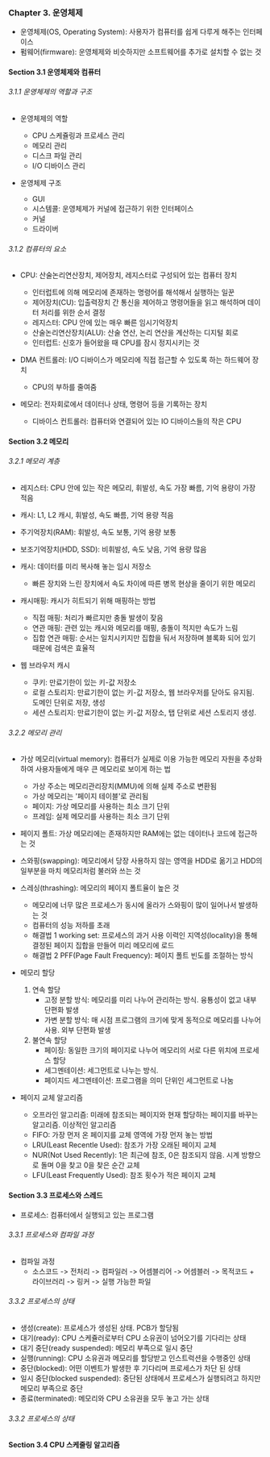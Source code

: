### Chapter 3. 운영체제
- 운영체제(OS, Operating System): 사용자가 컴퓨터를 쉽게 다루게 해주는 인터페이스
- 펌웨어(firmware): 운영체제와 비슷하지만 소프트웨어를 추가로 설치할 수 없는 것

#### Section 3.1 운영체제와 컴퓨터
###### 3.1.1 운영체제의 역할과 구조

- 운영체제의 역할
  - CPU 스케쥴링과 프로세스 관리
  - 메모리 관리
  - 디스크 파일 관리
  - I/O 디바이스 관리 


- 운영체제 구조
  - GUI
  - 시스템콜: 운영체제가 커널에 접근하기 위한 인터페이스 
  - 커널
  - 드라이버

###### 3.1.2 컴퓨터의 요소
- CPU: 산술논리연산장치, 제어장치, 레지스터로 구성되어 있는 컴퓨터 장치
  - 인터럽트에 의해 메모리에 존재하는 명령어를 해석해서 실행하는 일꾼 
  - 제어장치(CU): 입출력장치 간 통신을 제어하고 명령어들을 읽고 해석하며 데이터 처리를 위한 순서 결정
  - 레지스터: CPU 안에 있는 매우 빠른 임시기억장치
  - 산술논리연산장치(ALU): 산술 연산, 논리 연산을 계산하는 디지털 회로
  - 인터럽트: 신호가 들어왔을 때 CPU를 잠시 정지시키는 것

- DMA 컨트롤러: I/O 디바이스가 메모리에 직접 접근할 수 있도록 하는 하드웨어 장치
  - CPU의 부하를 줄여줌 
- 메모리: 전자회로에서 데이터나 상태, 명령어 등을 기록하는 장치
  - 디바이스 컨트롤러: 컴퓨터와 연결되어 있는 IO 디바이스들의 작은 CPU 

#### Section 3.2 메모리
###### 3.2.1 메모리 계층 
- 레지스터: CPU 안에 있는 작은 메모리, 휘발성, 속도 가장 빠름, 기억 용량이 가장 적음
- 캐시: L1, L2 캐시, 휘발성, 속도 빠름, 기억 용량 적음
- 주기억장치(RAM): 휘발성, 속도 보통, 기억 용량 보통
- 보조기억장치(HDD, SSD): 비휘발성, 속도 낮음, 기억 용량 많음 

- 캐시: 데이터를 미리 복사해 놓는 임시 저장소 
  - 빠른 장치와 느린 장치에서 속도 차이에 따른 병목 현상을 줄이기 위한 메모리

- 캐시매핑: 캐시가 히트되기 위해 매핑하는 방법 
  - 직접 매핑: 처리가 빠르지만 충돌 발생이 잦음 
  - 연관 매핑: 관련 있는 캐시와 메모리를 매핑, 충돌이 적지만 속도가 느림
  - 집합 연관 매핑: 순서는 일치시키지만 집합을 둬서 저장하며 블록화 되어 있기 때문에 검색은 효율적

- 웹 브라우저 캐시
  - 쿠키: 만료기한이 있는 키-값 저장소 
  - 로컬 스토리지: 만료기한이 없는 키-값 저장소, 웹 브라우저를 닫아도 유지됨. 도메인 단위로 저장, 생성
  - 세션 스토리지: 만료기한이 없는 키-값 저장소, 탭 단위로 세션 스토리지 생성.

###### 3.2.2 메모리 관리

- 가상 메모리(virtual memory): 컴퓨터가 실제로 이용 가능한 메모리 자원을 추상화하여 사용자들에게 매우 큰 메모리로 보이게 하는 법
  - 가상 주소는 메모리관리장치(MMU)에 의해 실제 주소로 변환됨 
  - 가상 메모리는 '페이지 테이블'로 관리됨 
  - 페이지: 가상 메모리를 사용하는 최소 크기 단위
  - 프레임: 실제 메모리를 사용하는 최소 크기 단위

- 페이지 폴트: 가상 메모리에는 존재하지만 RAM에는 없는 데이터나 코드에 접근하는 것 

- 스와핑(swapping): 메모리에서 당장 사용하지 않는 영역을 HDD로 옮기고 HDD의 일부분을 마치 메모리처럼 불러와 쓰는 것
- 스레싱(thrashing): 메모리의 페이지 폴트율이 높은 것 
  - 메모리에 너무 많은 프로세스가 동시에 올라가 스와핑이 많이 일어나서 발생하는 것 
  - 컴퓨터의 성능 저하를 초래
  - 해결법 1 working set: 프로세스의 과거 사용 이력인 지역성(locality)을 통해 결정된 페이지 집합을 만들어 미리 메모리에 로드
  - 해결법 2 PFF(Page Fault Frequency): 페이지 폴트 빈도를 조절하는 방식 

- 메모리 할당
  1. 연속 할당
     - 고정 분할 방식: 메모리를 미리 나누어 관리하는 방식. 융툥성이 없고 내부 단편화 발생
     - 가변 분할 방식: 매 시점 프로그램의 크기에 맞게 동적으로 메모리를 나누어 사용. 외부 단편화 발생
  2. 불연속 할당 
     - 페이징: 동일한 크기의 페이지로 나누어 메모리의 서로 다른 위치에 프로세스 할당 
     - 세그멘테이션: 세그먼트로 나누는 방식. 
     - 페이지드 세그멘테이션: 프로그램을 의미 단위인 세그먼트로 나눔 
  
- 페이지 교체 알고리즘
  - 오프라인 알고리즘: 미래에 참조되는 페이지와 현재 할당하는 페이지를 바꾸는 알고리즘. 이상적인 알고리즘
  - FIFO: 가장 먼저 온 페이지를 교체 영역에 가장 먼저 놓는 방법
  - LRU(Least Recentle Used): 참조가 가장 오래된 페이지 교체
  - NUR(Not Used Recently): 1은 최근에 참조, 0은 참조되지 않음. 시계 방향으로 돌며 0을 찾고 0을 찾은 순간 교체
  - LFU(Least Frequently Used): 참조 횟수가 적은 페이지 교체 

#### Section 3.3 프로세스와 스레드
- 프로세스: 컴퓨터에서 실행되고 있는 프로그램 
###### 3.3.1 프로세스와 컴파일 과정
- 컴파일 과정
  - 소스코드 -> 전처리 -> 컴파일러 -> 어셈블리어 -> 어셈블러 -> 목적코드 + 라이브러리 -> 링커 -> 실행 가능한 파일
###### 3.3.2 프로세스의 상태 
- 생성(create): 프로세스가 생성된 상태. PCB가 할당됨 
- 대기(ready): CPU 스케쥴러로부터 CPU 소유권이 넘어오기를 기다리는 상태
- 대기 중단(ready suspended): 메모리 부족으로 일시 중단
- 실행(running): CPU 소유권과 메모리를 할당받고 인스트럭션을 수행중인 상태
- 중단(blocked): 어떤 이벤트가 발생한 후 기다리며 프로세스가 차단 된 상태 
- 일시 중단(blocked suspended): 중단된 상태에서 프로세스가 실행되려고 하지만 메모리 부족으로 중단
- 종료(terminated): 메모리와 CPU 소유권을 모두 놓고 가는 상태 
###### 3.3.2 프로세스의 상태

#### Section 3.4 CPU 스케줄링 알고리즘